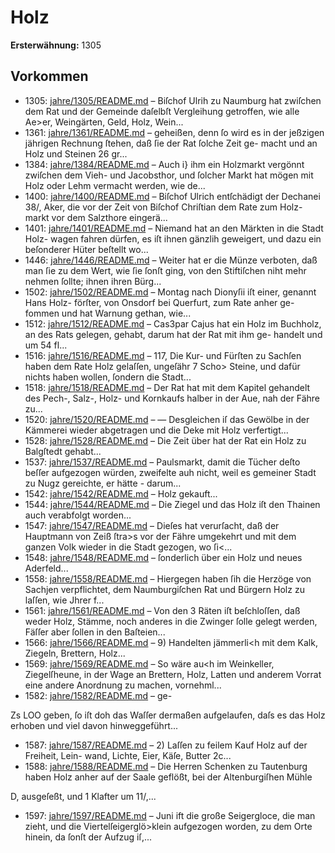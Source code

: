 # Holz

**Ersterwähnung:** 1305

## Vorkommen
- 1305: [jahre/1305/README.md](../jahre/1305/README.md) – Biſchof Ulrih zu Naumburg hat zwiſchen dem Rat
und der Gemeinde daſelbſt Vergleihung getroffen, wie
alle Ae>er, Weingärten, Geld, Holz, Wein...
- 1361: [jahre/1361/README.md](../jahre/1361/README.md) – geheißen, denn ſo wird es in der jeßzigen
jährigen Rechnung ſtehen, daß ſie der Rat ſolche Zeit ge-
macht und an Holz und Steinen 26 gr...
- 1384: [jahre/1384/README.md](../jahre/1384/README.md) – Auch i} ihm ein Holzmarkt vergönnt zwiſchen dem Vieh-
und Jacobsthor, und ſolcher Markt hat mögen mit Holz
oder Lehm vermacht werden, wie de...
- 1400: [jahre/1400/README.md](../jahre/1400/README.md) – Biſchof Ulrich entſchädigt der Dechanei 38/, Aker, die
vor der Zeit von Biſchof Chriſtian dem Rate zum Holz-
markt vor dem Salzthore eingerä...
- 1401: [jahre/1401/README.md](../jahre/1401/README.md) – Niemand hat an den Märkten in die Stadt Holz-
wagen fahren dürfen, es iſt ihnen gänzlih geweigert, und
dazu ein beſonderer Hüter beſtellt wo...
- 1446: [jahre/1446/README.md](../jahre/1446/README.md) – Weiter hat er die Münze verboten, daß man ſie zu dem
Wert, wie ſie ſonſt ging, von den Stiftiſchen niht mehr
nehmen ſollte; ihnen ihren Bürg...
- 1502: [jahre/1502/README.md](../jahre/1502/README.md) – Montag nach Dionyſii iſt einer, genannt Hans Holz-
förſter, von Onsdorf bei Querfurt, zum Rate anher ge-
fommen und hat Warnung gethan, wie...
- 1512: [jahre/1512/README.md](../jahre/1512/README.md) – Cas3par Cajus hat ein Holz im Buchholz, an des
Rats gelegen, gehabt, darum hat der Rat mit ihm ge-
handelt und um 54 fl...
- 1516: [jahre/1516/README.md](../jahre/1516/README.md) – 117, Die Kur- und Fürſten zu
Sachſen haben dem Rate Holz gelaſſen, ungeſähr 7 Scho>
Steine, und dafür nichts haben wollen, ſondern die Stadt...
- 1518: [jahre/1518/README.md](../jahre/1518/README.md) – Der Rat hat mit dem Kapitel gehandelt des Pech-,
Salz-, Holz- und Kornkaufs halber in der Aue, nah der
Fähre zu...
- 1520: [jahre/1520/README.md](../jahre/1520/README.md) – — Desgleichen iſ das Gewölbe in der Kämmerei wieder
abgetragen und die Deke mit Holz verfertigt...
- 1528: [jahre/1528/README.md](../jahre/1528/README.md) – Die Zeit über hat der Rat ein Holz zu Balgſtedt
gehabt...
- 1537: [jahre/1537/README.md](../jahre/1537/README.md) – Paulsmarkt, damit die
Tücher deſto beſſer aufgezogen würden, zweifelte auh
nicht, weil es gemeiner Stadt zu Nugz gereichte, er hätte -
darum...
- 1542: [jahre/1542/README.md](../jahre/1542/README.md) – Holz gekauft...
- 1544: [jahre/1544/README.md](../jahre/1544/README.md) – Die Ziegel und das
Holz iſt den Thainen auch verabfolgt worden...
- 1547: [jahre/1547/README.md](../jahre/1547/README.md) – Dieſes hat verurſacht, daß der Hauptmann von Zeiß
ſtra>s vor der Fähre umgekehrt und mit dem ganzen
Volk wieder in die Stadt gezogen, wo ſi<...
- 1548: [jahre/1548/README.md](../jahre/1548/README.md) – ſonderlich
über ein Holz und neues Aderfeld...
- 1558: [jahre/1558/README.md](../jahre/1558/README.md) – Hiergegen haben ſih die
Herzöge von Sachjen verpflichtet, dem Naumburgiſchen
Rat und Bürgern Holz zu laſſen, wie Jhrer f...
- 1561: [jahre/1561/README.md](../jahre/1561/README.md) – Von den 3 Räten iſt beſchloſſen, daß weder Holz,
Stämme, noch anderes in die Zwinger ſolle gelegt werden,
Fäſſer aber ſollen in den Baſteien...
- 1566: [jahre/1566/README.md](../jahre/1566/README.md) – 9) Handelten jämmerli<h mit dem Kalk, Ziegeln,
Brettern, Holz...
- 1569: [jahre/1569/README.md](../jahre/1569/README.md) – So wäre au<h im Weinkeller, Ziegelſheune, in der
Wage an Brettern, Holz, Latten und anderem Vorrat eine
andere Anordnung zu machen, vornehml...
- 1582: [jahre/1582/README.md](../jahre/1582/README.md) – ge-


Zs LOO
geben, ſo iſt doh das Waſſer dermaßen aufgelaufen, daſs
es das Holz erhoben und viel davon hinweggeführt...
- 1587: [jahre/1587/README.md](../jahre/1587/README.md) – 2) Laſſen zu feilem Kauf Holz auf der Freiheit, Lein-
wand, Lichte, Eier, Käſe, Butter 2c...
- 1588: [jahre/1588/README.md](../jahre/1588/README.md) – Die Herren Schenken zu Tautenburg haben Holz anher
auf der Saale geflößt, bei der Altenburgiſhen Mühle

D, ausgeſeßt, und 1 Klafter um 11/,...
- 1597: [jahre/1597/README.md](../jahre/1597/README.md) – Juni ift die große Seigergloce, die man zieht,
und die Viertelſeigerglö>klein aufgezogen worden, zu dem
Orte hinein, da ſonſt der Aufzug iſ,...
